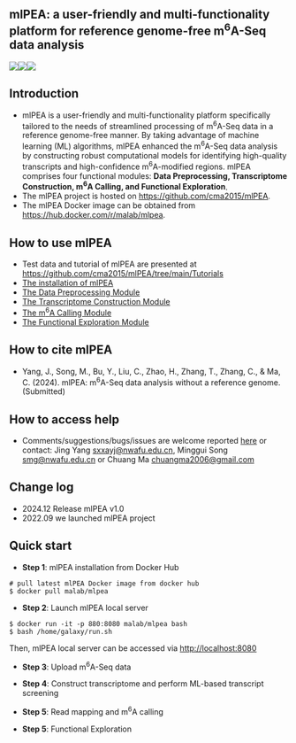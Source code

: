 ## mlPEA: a user-friendly and multi-functionality platform for reference genome-free m<sup>6</sup>A-Seq data analysis

<a href="https://hub.docker.com/r/malab/mlpea" target="_blank"><img src="https://img.shields.io/badge/Docker_image-ready-red.svg" target="_blank"></a><a href="https://hub.docker.com/r/malab/mlpea" target="_blank"><img src="https://img.shields.io/docker/pulls/malab/mlpea"></a><a href="https://github.com/cma2015/mlPEA" target="_blank"><img src="https://img.shields.io/badge/Source%20codes-support-blue"></a>

## Introduction
- mlPEA is a user-friendly and multi-functionality platform specifically tailored to the needs of streamlined processing of m<sup>6</sup>A-Seq data in a reference genome-free manner. By taking advantage of machine learning (ML) algorithms, mlPEA enhanced the m<sup>6</sup>A-Seq data analysis by constructing robust computational models for identifying high-quality transcripts and high-confidence m<sup>6</sup>A-modified regions. mlPEA comprises four functional modules: **Data Preprocessing, Transcriptome Construction, m<sup>6</sup>A Calling, and Functional Exploration**. 
- The mlPEA project is hosted on https://github.com/cma2015/mlPEA.
- The mlPEA Docker image can be obtained from https://hub.docker.com/r/malab/mlpea.

## How to use mlPEA
- Test data and tutorial of mlPEA are presented at https://github.com/cma2015/mlPEA/tree/main/Tutorials
- [The installation of mlPEA](https://github.com/cma2015/mlPEA/blob/main/Tutorials/00_Installation.md)
- [The Data Preprocessing Module](https://github.com/cma2015/mlPEA/blob/main/Tutorials/01_Data_Preprocessing_Module.md)
- [The Transcriptome Construction Module](https://github.com/cma2015/mlPEA/blob/main/Tutorials/02_Transcriptome_Construction_Module.md)
- [The m<sup>6</sup>A Calling Module](https://github.com/cma2015/mlPEA/blob/main/Tutorials/03_m<sup>6</sup>A_Calling_Module.md)
- [The Functional Exploration Module](https://github.com/cma2015/mlPEA/blob/main/Tutorials/04_Functional_Exploration_Module.md)

## How to cite mlPEA
- Yang, J., Song, M., Bu, Y., Liu, C., Zhao, H., Zhang, T., Zhang, C., & Ma, C. (2024). mlPEA:  m<sup>6</sup>A-Seq data analysis without a reference genome. (Submitted)

## How to access help
* Comments/suggestions/bugs/issues are welcome reported [here](https://github.com/cma2015/mlPEA/issues) or contact: Jing Yang sxxayj@nwafu.edu.cn, Minggui Song smg@nwafu.edu.cn or Chuang Ma chuangma2006@gmail.com

## Change log
- 2024.12 Release mlPEA v1.0
- 2022.09 we launched mlPEA project

## Quick start

- **Step 1**: mlPEA installation from Docker Hub

```
# pull latest mlPEA Docker image from docker hub
$ docker pull malab/mlpea
```

- **Step 2**: Launch mlPEA local server

```
$ docker run -it -p 880:8080 malab/mlpea bash
$ bash /home/galaxy/run.sh
```

Then, mlPEA local server can be accessed via [http://localhost:8080](http://localhost:8080/)

- **Step 3**: Upload m<sup>6</sup>A-Seq data


- **Step 4**: Construct transcriptome and perform ML-based transcript screening

- **Step 5**: Read mapping and m<sup>6</sup>A calling

- **Step 5**: Functional Exploration
